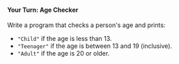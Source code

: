 #### Your Turn: Age Checker

Write a program that checks a person's age and prints:

* `"Child"` if the age is less than 13.
* `"Teenager"` if the age is between 13 and 19 (inclusive).
* `"Adult"` if the age is 20 or older.